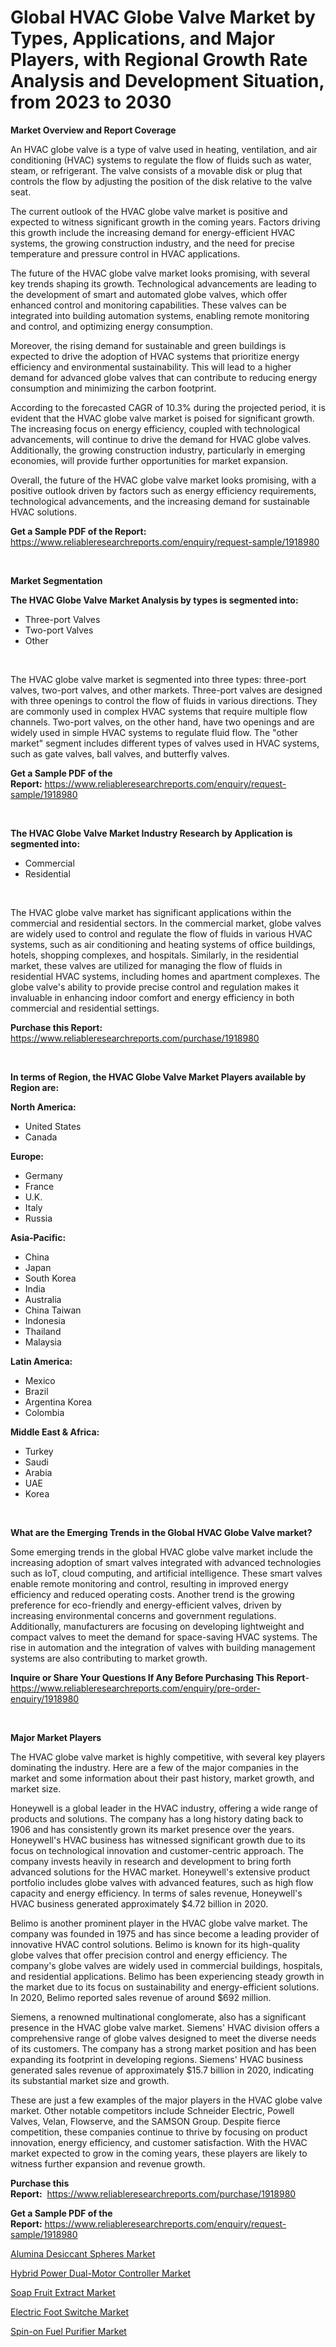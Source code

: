 <p><h1>Global HVAC Globe Valve Market by Types, Applications, and Major Players, with Regional Growth Rate Analysis and Development Situation, from 2023 to 2030</h1></p><p><strong>Market Overview and Report Coverage</strong></p>
<p><p>An HVAC globe valve is a type of valve used in heating, ventilation, and air conditioning (HVAC) systems to regulate the flow of fluids such as water, steam, or refrigerant. The valve consists of a movable disk or plug that controls the flow by adjusting the position of the disk relative to the valve seat.</p><p>The current outlook of the HVAC globe valve market is positive and expected to witness significant growth in the coming years. Factors driving this growth include the increasing demand for energy-efficient HVAC systems, the growing construction industry, and the need for precise temperature and pressure control in HVAC applications.</p><p>The future of the HVAC globe valve market looks promising, with several key trends shaping its growth. Technological advancements are leading to the development of smart and automated globe valves, which offer enhanced control and monitoring capabilities. These valves can be integrated into building automation systems, enabling remote monitoring and control, and optimizing energy consumption.</p><p>Moreover, the rising demand for sustainable and green buildings is expected to drive the adoption of HVAC systems that prioritize energy efficiency and environmental sustainability. This will lead to a higher demand for advanced globe valves that can contribute to reducing energy consumption and minimizing the carbon footprint.</p><p>According to the forecasted CAGR of 10.3% during the projected period, it is evident that the HVAC globe valve market is poised for significant growth. The increasing focus on energy efficiency, coupled with technological advancements, will continue to drive the demand for HVAC globe valves. Additionally, the growing construction industry, particularly in emerging economies, will provide further opportunities for market expansion.</p><p>Overall, the future of the HVAC globe valve market looks promising, with a positive outlook driven by factors such as energy efficiency requirements, technological advancements, and the increasing demand for sustainable HVAC solutions.</p></p>
<p><strong>Get a Sample PDF of the Report:</strong> <a href="https://www.reliableresearchreports.com/enquiry/request-sample/1918980">https://www.reliableresearchreports.com/enquiry/request-sample/1918980</a></p>
<p>&nbsp;</p>
<p><strong>Market Segmentation</strong></p>
<p><strong>The HVAC Globe Valve Market Analysis by types is segmented into:</strong></p>
<p><ul><li>Three-port Valves</li><li>Two-port Valves</li><li>Other</li></ul></p>
<p>&nbsp;</p>
<p><p>The HVAC globe valve market is segmented into three types: three-port valves, two-port valves, and other markets. Three-port valves are designed with three openings to control the flow of fluids in various directions. They are commonly used in complex HVAC systems that require multiple flow channels. Two-port valves, on the other hand, have two openings and are widely used in simple HVAC systems to regulate fluid flow. The "other market" segment includes different types of valves used in HVAC systems, such as gate valves, ball valves, and butterfly valves.</p></p>
<p><strong>Get a Sample PDF of the Report:</strong>&nbsp;<a href="https://www.reliableresearchreports.com/enquiry/request-sample/1918980">https://www.reliableresearchreports.com/enquiry/request-sample/1918980</a></p>
<p>&nbsp;</p>
<p><strong>The HVAC Globe Valve Market Industry Research by Application is segmented into:</strong></p>
<p><ul><li>Commercial</li><li>Residential</li></ul></p>
<p>&nbsp;</p>
<p><p>The HVAC globe valve market has significant applications within the commercial and residential sectors. In the commercial market, globe valves are widely used to control and regulate the flow of fluids in various HVAC systems, such as air conditioning and heating systems of office buildings, hotels, shopping complexes, and hospitals. Similarly, in the residential market, these valves are utilized for managing the flow of fluids in residential HVAC systems, including homes and apartment complexes. The globe valve's ability to provide precise control and regulation makes it invaluable in enhancing indoor comfort and energy efficiency in both commercial and residential settings.</p></p>
<p><strong>Purchase this Report:</strong>&nbsp; <a href="https://www.reliableresearchreports.com/purchase/1918980">https://www.reliableresearchreports.com/purchase/1918980</a></p>
<p>&nbsp;</p>
<p><strong>In terms of Region, the HVAC Globe Valve Market Players available by Region are:</strong></p>
<p>
    <p> <strong> North America: </strong>
        <ul>
            <li>United States</li>
            <li>Canada</li>
        </ul>
        </p> 
    <p> <strong> Europe: </strong>
        <ul>
            <li>Germany</li>
            <li>France</li>
            <li>U.K.</li>
            <li>Italy</li>
            <li>Russia</li>
        </ul>
        </p> 
    <p> <strong> Asia-Pacific: </strong>
        <ul>
            <li>China</li>
            <li>Japan</li>
            <li>South Korea</li>
            <li>India</li>
            <li>Australia</li>
            <li>China Taiwan</li>
            <li>Indonesia</li>
            <li>Thailand</li>
            <li>Malaysia</li>
        </ul>
        </p> 
    <p> <strong> Latin America: </strong>
        <ul>
            <li>Mexico</li>
            <li>Brazil</li>
            <li>Argentina Korea</li>
            <li>Colombia</li>
        </ul>
        </p> 
    <p> <strong> Middle East & Africa: </strong>
        <ul>
            <li>Turkey</li>
            <li>Saudi</li>
            <li>Arabia</li>
            <li>UAE</li>
            <li>Korea</li>
        </ul>
    </p>
    </p>
<p>&nbsp;</p>
<p><strong>What are the Emerging Trends in the Global HVAC Globe Valve market?</strong></p>
<p><p>Some emerging trends in the global HVAC globe valve market include the increasing adoption of smart valves integrated with advanced technologies such as IoT, cloud computing, and artificial intelligence. These smart valves enable remote monitoring and control, resulting in improved energy efficiency and reduced operating costs. Another trend is the growing preference for eco-friendly and energy-efficient valves, driven by increasing environmental concerns and government regulations. Additionally, manufacturers are focusing on developing lightweight and compact valves to meet the demand for space-saving HVAC systems. The rise in automation and the integration of valves with building management systems are also contributing to market growth.</p></p>
<p><strong>Inquire or Share Your Questions If Any Before Purchasing This Report</strong>- <a href="https://www.reliableresearchreports.com/enquiry/pre-order-enquiry/1918980">https://www.reliableresearchreports.com/enquiry/pre-order-enquiry/1918980</a></p>
<p>&nbsp;</p>
<p><strong>Major Market Players</strong></p>
<p><p>The HVAC globe valve market is highly competitive, with several key players dominating the industry. Here are a few of the major companies in the market and some information about their past history, market growth, and market size.</p><p>Honeywell is a global leader in the HVAC industry, offering a wide range of products and solutions. The company has a long history dating back to 1906 and has consistently grown its market presence over the years. Honeywell's HVAC business has witnessed significant growth due to its focus on technological innovation and customer-centric approach. The company invests heavily in research and development to bring forth advanced solutions for the HVAC market. Honeywell's extensive product portfolio includes globe valves with advanced features, such as high flow capacity and energy efficiency. In terms of sales revenue, Honeywell's HVAC business generated approximately $4.72 billion in 2020.</p><p>Belimo is another prominent player in the HVAC globe valve market. The company was founded in 1975 and has since become a leading provider of innovative HVAC control solutions. Belimo is known for its high-quality globe valves that offer precision control and energy efficiency. The company's globe valves are widely used in commercial buildings, hospitals, and residential applications. Belimo has been experiencing steady growth in the market due to its focus on sustainability and energy-efficient solutions. In 2020, Belimo reported sales revenue of around $692 million.</p><p>Siemens, a renowned multinational conglomerate, also has a significant presence in the HVAC globe valve market. Siemens' HVAC division offers a comprehensive range of globe valves designed to meet the diverse needs of its customers. The company has a strong market position and has been expanding its footprint in developing regions. Siemens' HVAC business generated sales revenue of approximately $15.7 billion in 2020, indicating its substantial market size and growth.</p><p>These are just a few examples of the major players in the HVAC globe valve market. Other notable competitors include Schneider Electric, Powell Valves, Velan, Flowserve, and the SAMSON Group. Despite fierce competition, these companies continue to thrive by focusing on product innovation, energy efficiency, and customer satisfaction. With the HVAC market expected to grow in the coming years, these players are likely to witness further expansion and revenue growth.</p></p>
<p><strong>Purchase this Report:</strong>&nbsp;&nbsp;<a href="https://www.reliableresearchreports.com/purchase/1918980">https://www.reliableresearchreports.com/purchase/1918980</a></p>
<p></p>
<p><strong>Get a Sample PDF of the Report:</strong>&nbsp;<a href="https://www.reliableresearchreports.com/enquiry/request-sample/1918980">https://www.reliableresearchreports.com/enquiry/request-sample/1918980</a></p>
<p><p><a href="https://www.linkedin.com/pulse/alumina-desiccant-spheres-market-insights-players-forecast-bjgwc/">Alumina Desiccant Spheres Market</a></p><p><a href="https://medium.com/@beaublock2023/hybrid-power-dual-motor-controller-market-research-report-its-history-and-forecast-2023-to-2030-b3a93b0ebd1d">Hybrid Power Dual-Motor Controller Market</a></p><p><a href="https://www.linkedin.com/pulse/soap-fruit-extract-market-share-amp-new-trends-analysis-lx31c/">Soap Fruit Extract Market</a></p><p><a href="https://github.com/RoccoManning/Market-Research-Report-List-2/blob/main/electric-foot-switche-market.md">Electric Foot Switche Market</a></p><p><a href="https://medium.com/@rogerking1949/analyzing-spin-on-fuel-purifier-market-global-industry-perspective-and-forecast-2023-to-2030-9f1a9642f578">Spin-on Fuel Purifier Market</a></p></p>